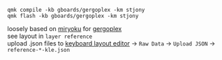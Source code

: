 `qmk compile -kb gboards/gergoplex -km stjony`  
`qmk flash -kb gboards/gergoplex -km stjony`

loosely based on [miryoku](https://github.com/manna-harbour/miryoku) for [gergoplex](https://www.gboards.ca/product/gergoplex)  
see layout in `layer reference`  
upload .json files to [keyboard layout editor](http://www.keyboard-layout-editor.com/) -> `Raw Data` -> `Upload JSON` -> `reference-*-kle.json`
